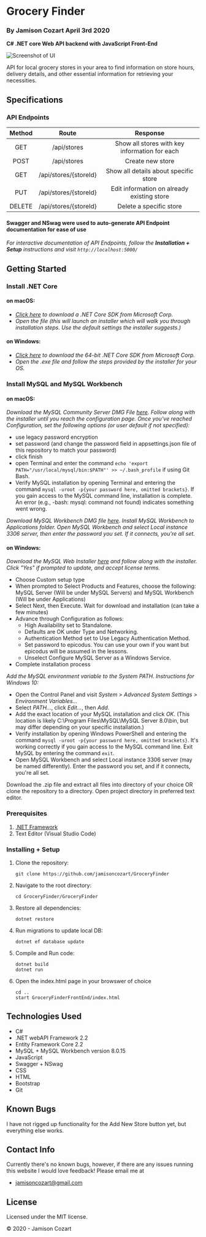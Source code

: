 # Grocery Finder
### By **Jamison Cozart**  April 3rd 2020

**C# .NET core Web API backend with JavaScript Front-End**

![Screenshot of UI](https://i.imgur.com/STLF3yf.png)

API for local grocery stores in your area to find information on store hours, delivery details, and other essential information for retrieving your necessities.

## Specifications 

### API Endpoints

|Method|Route|Response|
|:-:|:-:|:-:|
| GET | /api/stores | Show all stores with key information for each |
| POST | /api/stores | Create new store | <-- Requires JSON store object sent in body of request
| GET | /api/stores/{storeId} | Show all details about specific store |
| PUT | /api/stores/{storeId} | Edit information on already existing store |
| DELETE | /api/stores/{storeId} | Delete a specific store |

#### Swagger and NSwag were used to auto-generate API Endpoint documentation for ease of use
_For interactive documentation of API Endpoints, follow the **Installation + Setup** instructions and visit `http://localhost:5000/`_

## Getting Started

### Install .NET Core

#### on macOS:
* _[Click here](https://dotnet.microsoft.com/download/thank-you/dotnet-sdk-2.2.106-macos-x64-installer) to download a .NET Core SDK from Microsoft Corp._
* _Open the file (this will launch an installer which will walk you through installation steps. Use the default settings the installer suggests.)_

#### on Windows:
* _[Click here](https://dotnet.microsoft.com/download/thank-you/dotnet-sdk-2.2.203-windows-x64-installer) to download the 64-bit .NET Core SDK from Microsoft Corp._
* _Open the .exe file and follow the steps provided by the installer for your OS._

### Install MySQL and MySQL Workbench

#### on macOS:
_Download the MySQL Community Server DMG File [here](https://dev.mysql.com/downloads/file/?id=484914). Follow along with the installer until you reach the configuration page. Once you've reached Configuration, set the following options (or user default if not specified):_
* use legacy password encryption
* set password (and change the password field in appsettings.json file of this repository to match your password)
* click finish
* open Terminal and enter the command ``echo 'export PATH="/usr/local/mysql/bin:$PATH"' >> ~/.bash_profile`` if using Git Bash.
* Verify MySQL installation by opening Terminal and entering the command ``mysql -uroot -p{your password here, omitted brackets}``. If you gain access to the MySQL command line, installation is complete. An error (e.g., -bash: mysql: command not found) indicates something went wrong.

_Download MySQL Workbench DMG file [here](https://dev.mysql.com/downloads/file/?id=484391). Install MySQL Workbench to Applications folder. Open MySQL Workbench and select Local instance 3306 server, then enter the password you set. If it connects, you're all set._

#### on Windows:
_Download the MySQL Web Installer [here](https://dev.mysql.com/downloads/file/?id=484919) and follow along with the installer. Click "Yes" if prompted to update, and accept license terms._
* Choose Custom setup type
* When prompted to Select Products and Features, choose the following: MySQL Server (Will be under MySQL Servers) and MySQL Workbench (Will be under Applications)
* Select Next, then Execute. Wait for download and installation (can take a few minutes)
* Advance through Configuration as follows:
  - High Availability set to Standalone.
  - Defaults are OK under Type and Networking.
  - Authentication Method set to Use Legacy Authentication Method.
  - Set password to epicodus. You can use your own if you want but epicodus will be assumed in the lessons.
  - Unselect Configure MySQL Server as a Windows Service.
* Complete installation process

_Add the MySQL environment variable to the System PATH. Instructions for Windows 10:_
* Open the Control Panel and visit _System > Advanced System Settings > Environment Variables..._
* Select _PATH..._, click _Edit..._, then _Add_.
* Add the exact location of your MySQL installation and click _OK_. (This location is likely C:\Program Files\MySQL\MySQL Server 8.0\bin, but may differ depending on your specific installation.)
* Verify installation by opening Windows PowerShell and entering the command ``mysql -uroot -p{your password here, omitted brackets}``. It's working correctly if you gain access to the MySQL command line. Exit MySQL by entering the command ``exit``.
* Open MySQL Workbench and select Local instance 3306 server (may be named differently). Enter the password you set, and if it connects, you're all set.

Download the .zip file and extract all files into directory of your choice OR clone the repository to a directory. Open project directory in preferred text editor.

### Prerequisites

1. [.NET Framework](https://dotnet.microsoft.com/download/thank-you/dotnet-sdk-2.2.106-macos-x64-installer) 
2. Text Editor (Visual Studio Code)

### Installing + Setup

1. Clone the repository:
    ```
    git clone https://github.com/jamisoncozart/GroceryFinder
    ```

2. Navigate to the root directory:
    ```
    cd GroceryFinder/GroceryFinder
    ```

2. Restore all dependencies:
    ```
    dotnet restore
    ```

3. Run migrations to update local DB:
    ```
    dotnet ef database update
    ```

3. Compile and Run code:
    ```
    dotnet build
    dotnet run
    ```

5. Open the index.html page in your browswer of choice
    ```
    cd ..
    start GroceryFinderFrontEnd/index.html
    ```

## Technologies Used

* C#
* .NET webAPI Framework 2.2
* Entity Framework Core 2.2
* MySQL + MySQL Workbench version 8.0.15
* JavaScript
* Swagger + NSwag
* CSS
* HTML
* Bootstrap
* Git


## Known Bugs
I have not rigged up functionality for the Add New Store button yet, but everything else works.

## Contact Info 
Currently there's no known bugs, however, if there are any issues running this website I would love feedback! Please email me at 
* jamisoncozart@gmail.com

## License

Licensed under the MIT license.

&copy; 2020 - Jamison Cozart

